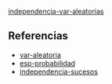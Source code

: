 [independencia-var-aleatorias](pdf/independencia-var-aleatorias.pdf)

## Referencias
- [var-aleatoria](./var-aleatoria.md)
- [esp-probabilidad](./esp-probabilidad.md)
- [independencia-sucesos](./independencia-sucesos.md)
